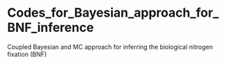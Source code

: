 # Codes_for_Bayesian_approach_for_BNF_inference
Coupled Bayesian and MC approach for inferring the biological nitrogen fixation (BNF)
